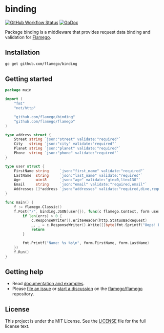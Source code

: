 # binding

[![GitHub Workflow Status](https://img.shields.io/github/workflow/status/flamego/binding/Go?logo=github&style=for-the-badge)](https://github.com/flamego/binding/actions?query=workflow%3AGo)
[![GoDoc](https://img.shields.io/badge/GoDoc-Reference-blue?style=for-the-badge&logo=go)](https://pkg.go.dev/github.com/flamego/binding?tab=doc)

Package binding is a middleware that provides request data binding and validation for [Flamego](https://github.com/flamego/flamego).

## Installation

```zsh
go get github.com/flamego/binding
```

## Getting started

```go
package main

import (
	"fmt"
	"net/http"

	"github.com/flamego/binding"
	"github.com/flamego/flamego"
)

type address struct {
	Street string `json:"street" validate:"required"`
	City   string `json:"city" validate:"required"`
	Planet string `json:"planet" validate:"required"`
	Phone  string `json:"phone" validate:"required"`
}

type user struct {
	FirstName string     `json:"first_name" validate:"required"`
	LastName  string     `json:"last_name" validate:"required"`
	Age       uint8      `json:"age" validate:"gte=0,lte=130"`
	Email     string     `json:"email" validate:"required,email"`
	Addresses []*address `json:"addresses" validate:"required,dive,required"`
}

func main() {
	f := flamego.Classic()
	f.Post("/", binding.JSON(user{}), func(c flamego.Context, form user, errs binding.Errors) {
		if len(errs) > 0 {
			c.ResponseWriter().WriteHeader(http.StatusBadRequest)
			_, _ = c.ResponseWriter().Write([]byte(fmt.Sprintf("Oops! Error occurred: %v", errs[0].Err)))
			return
		}

		fmt.Printf("Name: %s %s\n", form.FirstName, form.LastName)
	})
	f.Run()
}
```

## Getting help

- Read [documentation and examples](https://flamego.dev/middleware/binding.html).
- Please [file an issue](https://github.com/flamego/flamego/issues) or [start a discussion](https://github.com/flamego/flamego/discussions) on the [flamego/flamego](https://github.com/flamego/flamego) repository.

## License

This project is under the MIT License. See the [LICENSE](LICENSE) file for the full license text.
